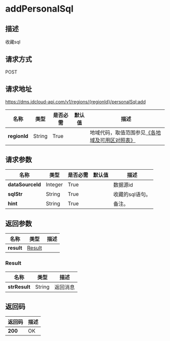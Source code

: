 # addPersonalSql


## 描述
收藏sql

## 请求方式
POST

## 请求地址
https://dms.jdcloud-api.com/v1/regions/{regionId}/personalSql:add

|名称|类型|是否必需|默认值|描述|
|---|---|---|---|---|
|**regionId**|String|True| |地域代码，取值范围参见[《各地域及可用区对照表》](../Enum-Definitions/Regions-AZ.md)|

## 请求参数
|名称|类型|是否必需|默认值|描述|
|---|---|---|---|---|
|**dataSourceId**|Integer|True| |数据源id|
|**sqlStr**|String|True| |收藏的sql语句。|
|**hint**|String|True| |备注。|


## 返回参数
|名称|类型|描述|
|---|---|---|
|**result**|[Result](#result)| |

### <div id="result">Result</div>
|名称|类型|描述|
|---|---|---|
|**strResult**|String|返回消息|

## 返回码
|返回码|描述|
|---|---|
|**200**|OK|
